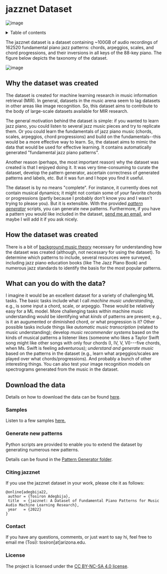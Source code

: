 # jazznet Dataset
![image](https://user-images.githubusercontent.com/16122125/184457848-15a2bb14-e5b1-4cef-a7f3-64e93792dd31.png)

<details>
 <summary>Table of contents</summary>
 
 * [Why the dataset was created](#why-the-dataset-was-created)  
 * [How the dataset was created](#how-the-dataset-was-created)
 * [What can you do with the data?](#what-can-you-do-with-the-data)
 * [Download the data](download)
 * [Samples](#samples)
 * [Generate new patterns](Pattern%20Generator)
 * [Citing jazzNet](#citing-jazznet)
 * [Contact](#contact)
 </details>

The jazznet dataset is a dataset containing ~100GB of audio recordings of 162520 fundamental piano jazz patterns: chords, arpeggios, scales, and chord progressions, and their inversions in all keys of the 88-key piano. The figure below depicts the taxonomy of the dataset. 

![image](https://user-images.githubusercontent.com/16122125/196017322-80bc3fdb-ede1-409b-b71b-80860d4d629b.png)

## Why the dataset was created
The dataset is created for machine learning research in music information retrieval (MIR). In general, datasets in the music arena seem to lag datasets in other areas like image recognition. So, this dataset aims to contribute to the body of large-scale datasets available for MIR research.

The general motivation behind the dataset is simple: if you wanted to learn jazz piano, you could listen to several jazz music pieces and try to replicate them. Or you could learn the fundamentals of jazz piano music (chords, scales, arpeggios, chord progressions) and build on the fundamentals--this would be a more effective way to learn. So, the dataset aims to mimic the data that would be used for effective learning. It contains automatically generated "fundamental jazz piano patterns". 

Another reason (perhaps, the most important reason) why the dataset was created is that I enjoyed doing it. It was very time-consuming to curate the dataset, develop the pattern generator, ascertain correctness of generated patterns and labels, etc. But it was fun and I hope you find it useful.

The dataset is by no means "complete". For instance, it currently does not contain musical dynamics; it might not contain some of *your* favorite chords or progressions (partly because I probably don't know you and I wasn't trying to please you). But it is extensible. With the provided [*pattern generator*](Pattern%20Generator) scripts, you can generate new patterns. Furthermore, if you have a pattern you would like included in the dataset, [send me an email](#contact), and maybe I will add it if you ask nicely. 

## How the dataset was created
There is a bit of [background music theory](musicBackground.md) necessary for understanding how the dataset was created (although, not necessary for using the dataset). To determine which patterns to include, several resources were surveyed, including jazz piano education books (like The Jazz Piano Book) and numerous jazz standards to identify the basis for the most popular patterns. 

## What can you do with the data?
I imagine it would be an excellent dataset for a variety of challenging ML tasks. The basic tasks include what I call *machine music understanding*, e.g., is some input a chord, scale, or arpeggio. These would be relatively easy for a ML model. More challenging tasks within machine music understanding would be identifying what _kinds_ of patterns are present; e.g., is it an augumented or diminished chord, or what progression is it? Other possible tasks include things like *automatic music transcription* (related to music understanding); develop *music recommender systems* based on the kinds of musical patterns a listener likes (someone who likes a Taylor Swift song might like other songs with only four chords (I, IV, V, VI)---five chords, when Ms. Swift is feeling adventurous); *understand and generate music* based on the patterns in the dataset (e.g., learn what arpeggios/scales are played over what chords/progressions). And probably a bunch of other interesting things. You can also test your image recognition models on spectrograms generated from the music in the dataset.

## Download the data

Details on how to download the data can be found [here](download).

### Samples

Listen to a few samples [here.](https://tosiron.com/jazznet/)

### Generate new patterns
Python scripts are provided to enable you to extend the dataset by generating numerous new patterns. 

Details can be found in the [Pattern Generator folder](Pattern%20Generator).

### Citing jazznet
If you use the jazznet dataset in your work, please cite it as follows:

```
@online{adegbija22,
 author = {Tosiron Adegbija},
 title  = {jazznet: A Dataset of Fundamental Piano Patterns for Music Audio Machine Learning Research},
 year   = {2022}
}
```
### Contact
If you have any questions, comments, or just want to say hi, feel free to email me (Tosi): tosiron[at]arizona.edu.

### License
The project is licensed under the [CC BY-NC-SA 4.0 license](https://creativecommons.org/licenses/by-nc-sa/4.0/).



